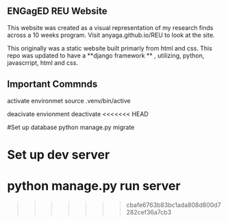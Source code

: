  ## ENGagED REU Website

This website was created as a visual representation of my research finds across a 10 weeks program. Visit anyaga.github.io/REU to look at the site.


This originally was a static website built primarly from html and css. This repo was updated to have a **django framework ** , utilizing, python, javascrript, html and css.




## Important Commnds
activate environmet
source .venv/bin/active

deacivate envionment
deactivate 
<<<<<<< HEAD

#Set up database
python manage.py migrate

# Set up dev server
python manage.py run server
=======
>>>>>>> cbafe6763b83bc1ada808d800d7282cef36a7cb3
